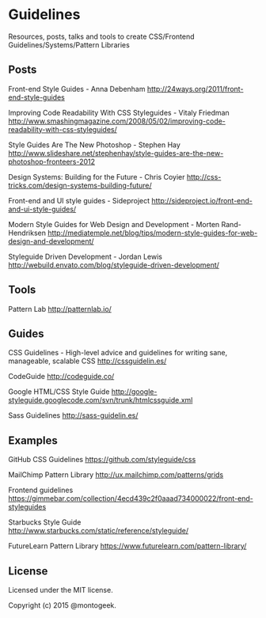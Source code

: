 # Guidelines

Resources, posts, talks and tools to create CSS/Frontend Guidelines/Systems/Pattern Libraries


## Posts

Front-end Style Guides - Anna Debenham
http://24ways.org/2011/front-end-style-guides

Improving Code Readability With CSS Styleguides - Vitaly Friedman
http://www.smashingmagazine.com/2008/05/02/improving-code-readability-with-css-styleguides/

Style Guides Are The New Photoshop - Stephen Hay
http://www.slideshare.net/stephenhay/style-guides-are-the-new-photoshop-fronteers-2012

Design Systems: Building for the Future - Chris Coyier
http://css-tricks.com/design-systems-building-future/

Front-end and UI style guides - Sideproject
http://sideproject.io/front-end-and-ui-style-guides/

Modern Style Guides for Web Design and Development - Morten Rand-Hendriksen
http://mediatemple.net/blog/tips/modern-style-guides-for-web-design-and-development/

Styleguide Driven Development - Jordan Lewis
http://webuild.envato.com/blog/styleguide-driven-development/

## Tools

Pattern Lab
http://patternlab.io/

## Guides

CSS Guidelines - High-level advice and guidelines for writing sane, manageable, scalable CSS
http://cssguidelin.es/

CodeGuide
http://codeguide.co/

Google HTML/CSS Style Guide
http://google-styleguide.googlecode.com/svn/trunk/htmlcssguide.xml

Sass Guidelines
http://sass-guidelin.es/

## Examples

GitHub CSS Guidelines
https://github.com/styleguide/css

MailChimp Pattern Library
http://ux.mailchimp.com/patterns/grids

Frontend guidelines
https://gimmebar.com/collection/4ecd439c2f0aaad734000022/front-end-styleguides

Starbucks Style Guide
http://www.starbucks.com/static/reference/styleguide/

FutureLearn Pattern Library
https://www.futurelearn.com/pattern-library/

## License

Licensed under the MIT license.

Copyright (c) 2015 @montogeek.

